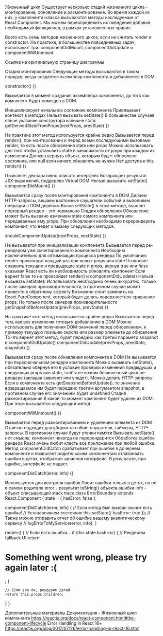 Жизненный цикл
Существует несколько стадий жизненного цикла - монтирование, обновление и размонтирование. Во время каждой из них, у комопнента-класса вызываются методы наследуемые от React.Component. Мы можем переопределить их поведение добавив необходимый функционал, в рамках установленных правил.

Всего есть семь методов жизненного цикла, если не считать render и constructor. На практике, в большинстве повседневных задач, используют три: componentDidMount, componentDidUpdate и componentWillUnmount.


Ссылка на оригинальную страницу диаграммы

Стадия монтирования
Следующие методы вызываются в таком порядке, когда создается экземпляр компонента и добавляется в DOM.

constructor() {}

Вызывается в момент создания экземпляра компонента, до того как компонент будет помещен в DOM.

Инициализирует начальное состояние компонента
Привязывает контекст в методах
Нельзя вызывать setState()
В большинстве случаев явное указание конструтора излишне
static getDerivedStateFromProps(nextProps, prevState) {}

На практике этот метод используется крайне редко
Вызывается перед render(), при монтировании и перед всеми последующими вызовами render, то есть после обновления state или props
Можно использовать для того чтобы установить state в зависимости от props при каждом их изменении
Должен вернуть объект, которым будет обновлено состояние, или null если ничего обновлять не нужно
Нет доступа к this
render() {}

Позволяет декларативно описать интерфейс
Возвращает результат JSX-выражений, поддерево Virtual DOM
Нельзя вызывать setState()
componentDidMount() {}

Вызывается сразу после монтирования компонента в DOM
Делаем HTTP-запросы, вешаем кастомные слушатели событий и выполняем операции с DOM деревом
Вызов setState() в этом методе, вызовет повторный рендер - это нормально
Стадия обновления
Обновление может быть вызвано измением state самого компонента или передаваемых ему props. При обновлении необходимо перерендерить компонент, что ведет к вызову следующих методов.

shouldComponentUpdate(nextProps, nextState) {}

Не вызывается при инициализации компонента
Вызывается перед ре-рендером уже смонтированного компонента
Необходим исключительно для оптимизации процесса рендера
По умолчанию render происходит каждый раз при новых props или state
Позволяет сравнить текущие и предыдущие state и props, вернув true или false указывая React есть ли необходимость обновлять компонент
Если вернет false то не произойдет render() и componentDidUpdate()
Нельзя вызывать setState()
Использовать необходимо очень аккуратно, только после замеров производительности, в противном случае может привести к обратному эффекту
Возможно стоит заменить на React.PureComponent, который будет делать поверхностное сравнение props. Но только после замеров производительности
getSnapshotBeforeUpdate(prevProps, prevState) {}

На практике этот метод используется крайне редко
Вызывается перед тем, как все изменения готовы к добавлению в DOM
Можно использовать для получения DOM-значений перед обновлением, к примеру текущую позицию скрола или размер элемента до обновления
То что вернет этот метод, будет передано как третий параметр snapshot в componentDidUpdate()
componentDidUpdate(prevProps, prevState, snapshot) {}

Вызывается сразу после обновления компонента в DOM
Не вызывается при первоначальном рендере компонента
Можно вызывать setState(), обязательно обернув его в условие проверки изменения предыдущих и следующих props или state, чтобы не возник бесконечный цикл ре-рендера (вкладка зависнет или упадет).
Можно делать HTTP-запросы
Если в компоненте есть getSnapshotBeforeUpdate(), то значение возвращаемое им будет передано третим аргументом snapshot, в противном случае его значением будет undefined
Стадия размонтирования
В какой-то момент компонент будет удален из DOM. При этом вызывается следующий метод.

componentWillUnmount() {}

Вызывается перед размонтированием и удалением элемента из DOM
Отлично подходит для уборки за собой: слушатели, таймеры, HTTP-запросы. В противном случае будут утечки памяти
Вызывать setState() нет смысла, компонент никогда не перерендерится
Обработка ошибок рендера
React очень любит класть все приложение при любой ошибке. Метод componentDidCatch срабатывает при ошибке в дочернем компоненте и позволяет родительским компонентам отлавливать ошибки в детях, отображая запасной интерфейс. В результате, при ошибке, интерфейс не падает.

componentDidCatch(error, info) {}

Используется для контроля ошибок
Ловит ошибки только в детях, но не в самом родителе
error - результат toString() объекта ошибки
info - объект описывающий stack trace
class ErrorBoundary extends React.Component {
  state = { hasError: false };

  componentDidCatch(error, info) {
    // Если метод был вызван значит есть ошибка!
    // Устанавливаем состояние
    this.setState({ hasError: true });
    // Также можно отправить отчет об ошибке вашему аналитическому сервису
    // logErrorToMyService(error, info);
  }

  render() {
    // Если есть ошибка...
    if (this.state.hasError) {
      // Рендерим fallback UI
      return <h1>Something went wrong, please try again later :(</h1>;
    }

    // Если все ок, рендерим детей
    return this.props.children;
  }
}

Дополнительные материалы
Документация - Жизненный цикл компонента https://reactjs.org/docs/react-component.html#the-component-lifecycle
Error Handling in React 16+ https://reactjs.org/blog/2017/07/26/error-handling-in-react-16.html
